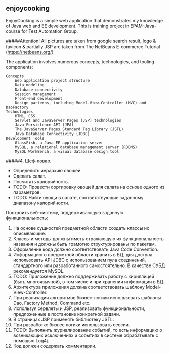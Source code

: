 ## enjoycooking

EnjoyCooking is a simple web application that demonstrates my knowledge of Java web and EE development.
This is training project in EPAM-Java-course for Test Automation Group.

#####Attention!
All pictures are taken from google search result, 
logo & favicon & partially JSP are taken from The NetBeans E-commerce Tutorial (<https://netbeans.org/>)

The application involves numerous concepts, technologies, and tooling components:

    Concepts
        Web application project structure
        Data modeling
        Database connectivity
        Session management
        Front-end development
        Design patterns, including Model-View-Controller (MVC) and DaoFactory
    Technologies
        HTML, CSS
        Servlet and JavaServer Pages (JSP) technologies
        Java Persistence API (JPA)
        The JavaServer Pages Standard Tag Library (JSTL)
        Java Database Connectivity (JDBC)
    Development Tools
        GlassFish, a Java EE application server
        MySQL, a relational database management server (RDBMS)
        MySQL WorkBench, a visual database design tool


#####4. Шеф-повар.  
- Определить иерархию овощей. 
- Сделать салат. 
- Посчитать калорийность. 
- TODO: Провести сортировку овощей для салата на основе одного из параметров. 
- TODO: Найти овощи в салате, соответствующие заданному диапазону калорийности.  
  
  
﻿Построить веб-систему, поддерживающую заданную функциональность:  
1. На основе сущностей предметной области создать классы их описывающие.  
2. Классы и методы должны иметь отражающую их функциональность названия и должны быть грамотно структурированы по пакетам.  
3. Оформление кода должно соответствовать Java Code Convention.  
4. Информацию о предметной области хранить в БД, для доступа использовать API JDBC с использованием пула соединений,
   стандартного или разработанного самостоятельно. В качестве СУБД рекомендуется MySQL.  
5. TODO: Приложение должно поддерживать работу с кириллицей (быть многоязычной), в том числе и при хранении информации в БД.  
6. Архитектура приложения должна соответствовать шаблону Model-View-Controller.  
7. При реализации алгоритмов бизнес-логики использовать шаблоны Dao, Factory Method, Command etc.  
8. Используя сервлеты и JSP, реализовать функциональности, предложенные в постановке конкретной задачи.  
9. В страницах JSP применять библиотеку JSTL.  
10. При разработке бизнес логики использовать сессии.  
11. TODO: Выполнить журналирование событий, то есть информацию о возникающих исключениях и событиях в системе обрабатывать с помощью Log4j.  
12. Код должен содержать комментарии.

